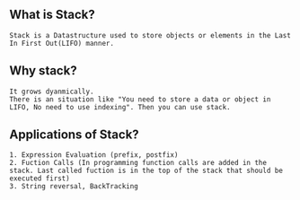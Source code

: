 ## What is Stack?
	Stack is a Datastructure used to store objects or elements in the Last In First Out(LIFO) manner.

## Why stack?
	It grows dyanmically.
	There is an situation like "You need to store a data or object in LIFO, No need to use indexing". Then you can use stack.
	
## Applications of Stack?
	1. Expression Evaluation (prefix, postfix)
	2. Fuction Calls (In programming function calls are added in the stack. Last called fuction is in the top of the stack that should be executed first)
	3. String reversal, BackTracking
